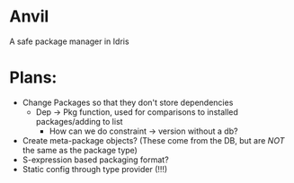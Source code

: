 # Anvil
A safe package manager in Idris

# Plans:

* Change Packages so that they don't store dependencies
  + Dep -> Pkg function, used for comparisons to installed packages/adding to list
    - How can we do constraint -> version without a db?
* Create meta-package objects? (These come from the DB, but are _NOT_ the same as the package type)
* S-expression based packaging format?
* Static config through type provider (!!!)
